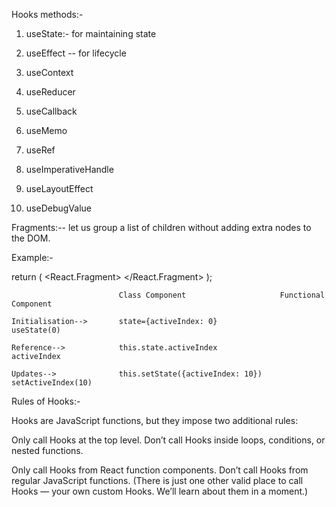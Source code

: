 Hooks methods:-

1. useState:- for maintaining state

2. useEffect -- for lifecycle

3. useContext

4. useReducer

5. useCallback

6. useMemo

7. useRef

8. useImperativeHandle

9. useLayoutEffect

10. useDebugValue

Fragments:-- let us group a list of children without adding extra nodes to the DOM.

Example:-

return (
    <React.Fragment>
      <ChildA />
      <ChildB />
      <ChildC />
    </React.Fragment>
);

                            Class Component                     Functional Component

    Initialisation-->       state={activeIndex: 0}              useState(0)

    Reference-->            this.state.activeIndex              activeIndex

    Updates-->              this.setState({activeIndex: 10})    setActiveIndex(10)


Rules of Hooks:- 

Hooks are JavaScript functions, but they impose two additional rules:


Only call Hooks at the top level. Don’t call Hooks inside loops, conditions, or nested functions.

Only call Hooks from React function components. Don’t call Hooks from regular JavaScript functions. (There is just one other valid place to call Hooks — your own custom Hooks. We’ll learn about them in a moment.)
